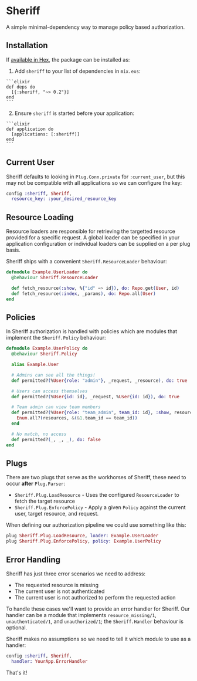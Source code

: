 # Sheriff

A simple minimal-dependency way to manage policy based authorization.

## Installation

If [available in Hex](https://hex.pm/docs/publish), the package can be installed as:

  1. Add `sheriff` to your list of dependencies in `mix.exs`:

    ```elixir
    def deps do
      [{:sheriff, "~> 0.2"}]
    end
    ```

  2. Ensure `sheriff` is started before your application:

    ```elixir
    def application do
      [applications: [:sheriff]]
    end
    ```

## Current User

Sheriff defaults to looking in `Plug.Conn.private` for `:current_user`, but this may not be compatible with all applications so we can configure the key:

```elixir
config :sheriff, Sheriff,
  resource_key: :your_desired_resource_key
```

## Resource Loading

Resource loaders are responsible for retrieving the targetted resource provided for a specific request.  A global loader can be specified in your application configuration or individual loaders can be supplied on a per plug basis.

Sheriff ships with a convenient `Sheriff.ResourceLoader` behaviour:

```elixir
defmodule Example.UserLoader do
  @behaviour Sheriff.ResourceLoader

  def fetch_resource(:show, %{"id" => id}), do: Repo.get(User, id)
  def fetch_resource(:index, _params), do: Repo.all(User)
end

```

## Policies

In Sheriff authorization is handled with policies which are modules that implement the `Sheriff.Policy` behaviour:

```elixir
defmodule Example.UserPolicy do
  @behaviour Sheriff.Policy

  alias Example.User

  # Admins can see all the things!
  def permitted?(%User{role: "admin"}, _request, _resource), do: true

  # Users can access themselves
  def permitted?(%User{id: id}, _request, %User{id: id}), do: true

  # Team admin can view team members
  def permitted?(%User{role: "team_admin", team_id: id}, :show, resources) do
    Enum.all?(resources, &(&1.team_id == team_id))
  end

  # No match, no access
  def permitted?(_, _, _), do: false
end
```

## Plugs

There are two plugs that serve as the workhorses of Sheriff, these need to occur __after__ `Plug.Parser`:

+ `Sheriff.Plug.LoadResource` - Uses the configured `ResourceLoader` to fetch the target resource
+ `Sheriff.Plug.EnforcePolicy` - Apply a given `Policy` against the current user, target resource, and request.

When defining our authorization pipeline we could use something like this:

```elixir
plug Sheriff.Plug.LoadResource, loader: Example.UserLoader
plug Sheriff.Plug.EnforcePolicy, policy: Example.UserPolicy
```

## Error Handling

Sheriff has just three error scenarios we need to address:

+ The requested resource is missing
+ The current user is not authenticated
+ The current user is not authorized to perform the requested action

To handle these cases we'll want to provide an error handler for Sheriff.  Our handler can be a module that
implements `resource_missing/1`, `unauthenticated/1`, and `unauthorized/1`; the `Sheriff.Handler` behaviour is optional.

Sheriff makes no assumptions so we need to tell it which module to use as a handler:

```elixir
config :sheriff, Sheriff,
  handler: YourApp.ErrorHandler
```

That's it!
